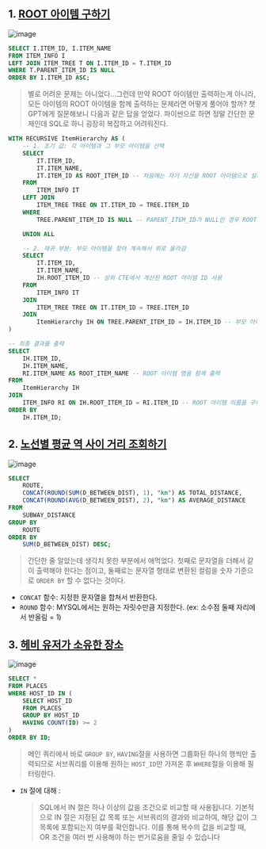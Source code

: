 ## 1. [ROOT 아이템 구하기](https://school.programmers.co.kr/learn/courses/30/lessons/273710)

![image](https://github.com/user-attachments/assets/63299b6c-4d8a-4bb0-be6b-ecf0b683e7b4)

```SQL
SELECT I.ITEM_ID, I.ITEM_NAME
FROM ITEM_INFO I
LEFT JOIN ITEM_TREE T ON I.ITEM_ID = T.ITEM_ID 
WHERE T.PARENT_ITEM_ID IS NULL
ORDER BY I.ITEM_ID ASC;
```
> 별로 어려운 문제는 아니었다...그런데 만약 ROOT 아이템만 출력하는게 아니라, 모든 아이템의 ROOT 아이템을 함께 출력하는 문제라면 어떻게 풀어야 할까?
> 챗GPT에게 질문해보니 다음과 같은 답을 얻었다. 파이썬으로 하면 정말 간단한 문제인데 SQL로 하니 굉장히 복잡하고 어려워진다.
```SQL
WITH RECURSIVE ItemHierarchy AS (
    -- 1. 초기 값: 각 아이템과 그 부모 아이템을 선택
    SELECT
        IT.ITEM_ID,
        IT.ITEM_NAME,
        IT.ITEM_ID AS ROOT_ITEM_ID -- 처음에는 자기 자신을 ROOT 아이템으로 설정
    FROM
        ITEM_INFO IT
    LEFT JOIN
        ITEM_TREE TREE ON IT.ITEM_ID = TREE.ITEM_ID
    WHERE
        TREE.PARENT_ITEM_ID IS NULL -- PARENT_ITEM_ID가 NULL인 경우 ROOT 아이템

    UNION ALL

    -- 2. 재귀 부분: 부모 아이템을 찾아 계속해서 위로 올라감
    SELECT
        IT.ITEM_ID,
        IT.ITEM_NAME,
        IH.ROOT_ITEM_ID -- 상위 CTE에서 계산된 ROOT 아이템 ID 사용
    FROM
        ITEM_INFO IT
    JOIN
        ITEM_TREE TREE ON IT.ITEM_ID = TREE.ITEM_ID
    JOIN
        ItemHierarchy IH ON TREE.PARENT_ITEM_ID = IH.ITEM_ID -- 부모 아이템을 찾음
)

-- 최종 결과를 출력
SELECT
    IH.ITEM_ID,
    IH.ITEM_NAME,
    RI.ITEM_NAME AS ROOT_ITEM_NAME -- ROOT 아이템 명을 함께 출력
FROM
    ItemHierarchy IH
JOIN
    ITEM_INFO RI ON IH.ROOT_ITEM_ID = RI.ITEM_ID -- ROOT 아이템 이름을 구하기 위해 조인
ORDER BY
    IH.ITEM_ID;

```

## 2. [노선별 평균 역 사이 거리 조회하기](https://school.programmers.co.kr/learn/courses/30/lessons/284531)

![image](https://github.com/user-attachments/assets/e8917e1c-f5a1-434e-9d23-b2b21377cad0)

```SQL
SELECT
    ROUTE,
    CONCAT(ROUND(SUM(D_BETWEEN_DIST), 1), "km") AS TOTAL_DISTANCE,
    CONCAT(ROUND(AVG(D_BETWEEN_DIST), 2), "km") AS AVERAGE_DISTANCE
FROM
    SUBWAY_DISTANCE
GROUP BY
    ROUTE
ORDER BY
    SUM(D_BETWEEN_DIST) DESC;
```
> 간단한 줄 알았는데 생각치 못한 부분에서 애먹었다. 첫째로 문자열을 더해서 같이 출력해야 한다는 점이고, 둘째로는 문자열 형태로 변환된 컬럼을 숫자 기준으로 `ORDER BY` 할 수 없다는 것이다.
* `CONCAT` 함수: 지정한 문자열을 합쳐서 반환한다.
* `ROUND` 함수: MYSQL에서는 원하는 자릿수만큼 지정한다. (ex: 소수점 둘째 자리에서 반올림 = 1)

## 3. [헤비 유저가 소유한 장소](https://school.programmers.co.kr/learn/courses/30/lessons/77487)

![image](https://github.com/user-attachments/assets/86411774-457d-42bb-abe8-bdc7c6e9f8a2)

```SQL
SELECT *
FROM PLACES
WHERE HOST_ID IN (
    SELECT HOST_ID
    FROM PLACES
    GROUP BY HOST_ID
    HAVING COUNT(ID) >= 2
)
ORDER BY ID;
```
> 메인 쿼리에서 바로 `GROUP BY`, `HAVING`절을 사용하면 그룹화된 하나의 행씩만 출력되므로 서브쿼리를 이용해 원하는 `HOST_ID`만 가져온 후 `WHERE`절을 이용해 필터링한다.
* `IN` 절에 대해 :
  > SQL에서 IN 절은 하나 이상의 값을 조건으로 비교할 때 사용됩니다. 기본적으로 IN 절은 지정된 값 목록 또는 서브쿼리의 결과와 비교하여, 해당 값이 그 목록에 포함되는지 여부를 확인합니다. 이를 통해 복수의 값을 비교할 때, OR 조건을 여러 번 사용해야 하는 번거로움을 줄일 수 있습니다

